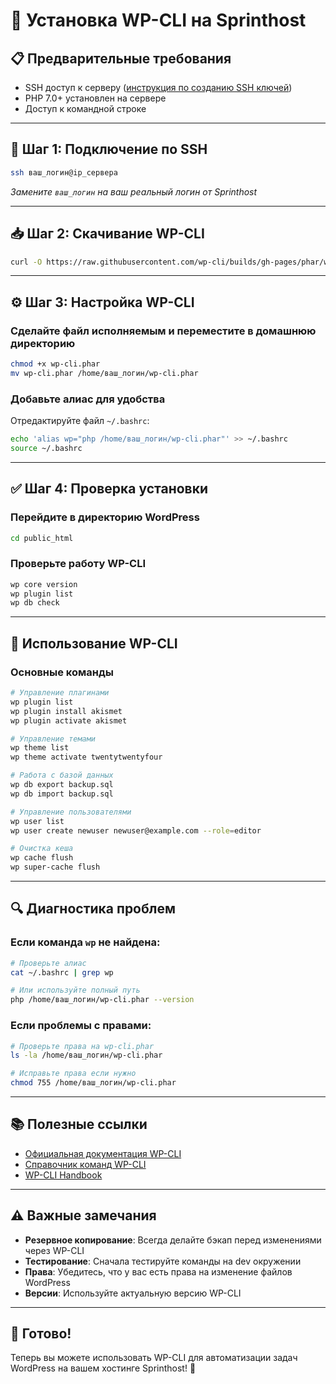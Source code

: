 # 🚀 Установка WP-CLI на Sprinthost

## 📋 Предварительные требования

- SSH доступ к серверу ([инструкция по созданию SSH ключей](https://help.sprinthost.ru/file-transfer/ssh-and-sftp#ssh-keys))
- PHP 7.0+ установлен на сервере
- Доступ к командной строке

---

## 🔧 Шаг 1: Подключение по SSH

```bash
ssh ваш_логин@ip_сервера
```

*Замените `ваш_логин` на ваш реальный логин от Sprinthost*

---

## 📥 Шаг 2: Скачивание WP-CLI

```bash
curl -O https://raw.githubusercontent.com/wp-cli/builds/gh-pages/phar/wp-cli.phar
```

---

## ⚙️ Шаг 3: Настройка WP-CLI

### Сделайте файл исполняемым и переместите в домашнюю директорию

```bash
chmod +x wp-cli.phar
mv wp-cli.phar /home/ваш_логин/wp-cli.phar
```

### Добавьте алиас для удобства

Отредактируйте файл `~/.bashrc`:

```bash
echo 'alias wp="php /home/ваш_логин/wp-cli.phar"' >> ~/.bashrc
source ~/.bashrc
```

---

## ✅ Шаг 4: Проверка установки

### Перейдите в директорию WordPress

```bash
cd public_html
```

### Проверьте работу WP-CLI

```bash
wp core version
wp plugin list
wp db check
```

---

## 🎯 Использование WP-CLI

### Основные команды

```bash
# Управление плагинами
wp plugin list
wp plugin install akismet
wp plugin activate akismet

# Управление темами
wp theme list
wp theme activate twentytwentyfour

# Работа с базой данных
wp db export backup.sql
wp db import backup.sql

# Управление пользователями
wp user list
wp user create newuser newuser@example.com --role=editor

# Очистка кеша
wp cache flush
wp super-cache flush
```

---

## 🔍 Диагностика проблем

### Если команда `wp` не найдена:

```bash
# Проверьте алиас
cat ~/.bashrc | grep wp

# Или используйте полный путь
php /home/ваш_логин/wp-cli.phar --version
```

### Если проблемы с правами:

```bash
# Проверьте права на wp-cli.phar
ls -la /home/ваш_логин/wp-cli.phar

# Исправьте права если нужно
chmod 755 /home/ваш_логин/wp-cli.phar
```

---

## 📚 Полезные ссылки

- [Официальная документация WP-CLI](https://wp-cli.org/)
- [Справочник команд WP-CLI](https://developer.wordpress.org/cli/commands/)
- [WP-CLI Handbook](https://make.wordpress.org/cli/handbook/)

---

## ⚠️ Важные замечания

- **Резервное копирование**: Всегда делайте бэкап перед изменениями через WP-CLI
- **Тестирование**: Сначала тестируйте команды на dev окружении
- **Права**: Убедитесь, что у вас есть права на изменение файлов WordPress
- **Версии**: Используйте актуальную версию WP-CLI

---

## 🎉 Готово!

Теперь вы можете использовать WP-CLI для автоматизации задач WordPress на вашем хостинге Sprinthost! 🚀